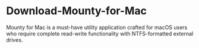# Download-Mounty-for-Mac
Mounty for Mac is a must-have utility application crafted for macOS users who require complete read-write functionality with NTFS-formatted external drives.

